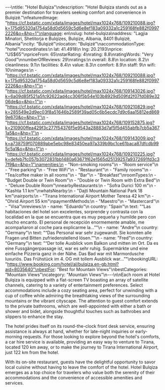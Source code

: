 ---\ntitle: "Hotel Bulqiza"\ndescription: "Hotel Bulqiza stands out as a premier destination for travelers seeking comfort and convenience in Bulqizë."\nfeaturedImage: "https://cf.bstatic.com/xdata/images/hotel/max1024x768/109210088.jpg?k=175d95320a1754a58d0d5659c5d6e8ef183a09332a1c259168fe882f09972226&o=&hp=1"\nlanguage: en\nslug: hotel-bulqiza\naddress: "Lagjia Minatori, Shetitorja e Bulqizes, Bulqize, Albania, 8401 Bulqizë, Albania"\ncity: "Bulqizë"\nlocation: "Bulqizë"\naccommodationType: "hotel"\ncoordinates:\n  lat: 41.4918\n  lng: 20.2193\nprice: "US$65"\npriceFrom: 65\nstarRating: 4\nrating: 8.8\nratingWords: "Very Good"\nnumberOfReviews: 29\nratings:\n  overall: 8.8\n  location: 8.2\n  cleanliness: 9.1\n  facilities: 8.4\n  value: 8.3\n  comfort: 8.9\n  staff: 9\n  wifi: 10\nimages:\n  - "https://cf.bstatic.com/xdata/images/hotel/max1024x768/109210088.jpg?k=175d95320a1754a58d0d5659c5d6e8ef183a09332a1c259168fe882f09972226&o=&hp=1"\n  - "https://cf.bstatic.com/xdata/images/hotel/max1024x768/109143026.jpg?k=6a09d85f521a5fc92622ad4cc306f5b54e103b8929d509fd2f07fd089e3206de&o=&hp=1"\n  - "https://cf.bstatic.com/xdata/images/hotel/max1024x768/109210829.jpg?k=285549e2d9ec03f8a51646b2589f39ad05c6b5ecdc7d9c6aa15812ed8699e670&o=&hp=1"\n  - "https://cf.bstatic.com/xdata/images/hotel/max1024x768/109152875.jpg?k=210900ffea429f3c277f54376f5e9543a28883d7af5f5d455abfb7cb5a3671a5&o=&hp=1"\n  - "https://cf.bstatic.com/xdata/images/hotel/max1024x768/109143009.jpg?k=a738759f070889abe5ebc98e83450ea97a339b9bc1ce61baca87dfcdb995c5a1&o=&hp=1"\n  - "https://cf.bstatic.com/xdata/images/hotel/max1024x768/109210225.jpg?k=defeb7fc057b3072831bb1480a63671f62e1565d25139257a9372691fd3c37f9&o=&hp=1"\namenities:\n  - "Non-smoking rooms"\n  - "Room service"\n  - "Free parking"\n  - "Free WiFi"\n  - "Restaurant"\n  - "Family rooms"\n  - "Tea/coffee maker in all rooms"\n  - "Bar"\n  - "Breakfast"\nroomTypes:\n  - "Budget Double or Twin Room"\n  - "Double or Twin Room with Extra Bed"\n  - "Deluxe Double Room"\nnearbyRestaurants:\n  - "Sofra Durici 100 m"\n  - "Kashta 1.1 km"\nwhatsNearby:\n  - "Dajti Mountain National Park 18 km"\nairports:\n  - "Tirana International Airport Mother Teresa 42 km"\n  - "Ohrid Airport 55 km"\npaymentMethods:\n  - "Maestro"\n  - "Mastercard"\n  - "Visa"\nreviews:\n  - name: "Eduardo"\n    country: "Spain"\n    text: "“Las habitaciones del hotel son excelentes, sorprende y contrasta con la localidad en la que se encuentra que es muy pequeña y humilde pero con mucho encanto. El personal de recepción enormemente amable, me acompañaron al coche para explicarme la...”"\n  - name: "Andre"\n    country: "Germany"\n    text: "“Das Personal war sehr zugewandt. Sie konnten alle Fragen und Bitten zufriedenstellend lösen.”"\n  - name: "Fred"\n    country: "Germany"\n    text: "“Der tolle Ausblick vom Balkon und mitten im Ort. Da es eine Fussgängerpassage ist, war es sehr ruhig. Supermärkte und eine einfache Pizzeria ganz in der Nähe. Das Bad war mit Marmordusche luxuriös. Das Frühstück im 4. OG mit tollem Ausblick war...”"\nbookingURL: "https://www.booking.com/hotel/al/bulqiza.en-gb.html?aid=8035640"\nbestFor: "Best for Mountain Views"\nbestCategories: "Mountain Views"\ncategory: "Mountain Views"\n---\n\nEach room at Hotel Bulqiza is equipped with a flat-screen TV boasting an array of satellite channels, catering to a variety of entertainment preferences. Select accommodations include a cozy seating area, perfect for unwinding with a cup of coffee while admiring the breathtaking views of the surrounding mountains or the vibrant cityscape. The attention to guest comfort extends to the private bathrooms, which are well-appointed with either a bath or shower and bidet, alongside thoughtful touches such as bathrobes and slippers to enhance the stay.

The hotel prides itself on its round-the-clock front desk service, ensuring assistance is always at hand, whether for late-night inquiries or early-morning requests. For those looking to explore beyond the hotel's comforts, a car hire service is available, providing an easy way to venture to Tirana, located 120 km away, or to make the journey to Tirana International Airport, just 122 km from the hotel.

With its on-site restaurant, guests have the delightful opportunity to savor local cuisine without having to leave the comfort of the hotel. Hotel Bulqiza emerges as a top choice for travelers who value both the serenity of their accommodations and the convenience of accessible amenities and services.